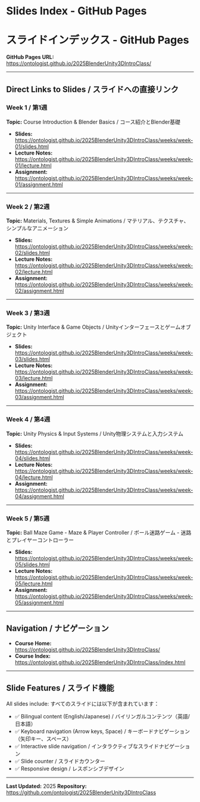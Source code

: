 # Slides Index - GitHub Pages
# スライドインデックス - GitHub Pages

**GitHub Pages URL:** https://ontologist.github.io/2025BlenderUnity3DIntroClass/

---

## Direct Links to Slides / スライドへの直接リンク

### Week 1 / 第1週
**Topic:** Course Introduction & Blender Basics / コース紹介とBlender基礎

- **Slides:** https://ontologist.github.io/2025BlenderUnity3DIntroClass/weeks/week-01/slides.html
- **Lecture Notes:** https://ontologist.github.io/2025BlenderUnity3DIntroClass/weeks/week-01/lecture.html
- **Assignment:** https://ontologist.github.io/2025BlenderUnity3DIntroClass/weeks/week-01/assignment.html

---

### Week 2 / 第2週
**Topic:** Materials, Textures & Simple Animations / マテリアル、テクスチャ、シンプルなアニメーション

- **Slides:** https://ontologist.github.io/2025BlenderUnity3DIntroClass/weeks/week-02/slides.html
- **Lecture Notes:** https://ontologist.github.io/2025BlenderUnity3DIntroClass/weeks/week-02/lecture.html
- **Assignment:** https://ontologist.github.io/2025BlenderUnity3DIntroClass/weeks/week-02/assignment.html

---

### Week 3 / 第3週
**Topic:** Unity Interface & Game Objects / Unityインターフェースとゲームオブジェクト

- **Slides:** https://ontologist.github.io/2025BlenderUnity3DIntroClass/weeks/week-03/slides.html
- **Lecture Notes:** https://ontologist.github.io/2025BlenderUnity3DIntroClass/weeks/week-03/lecture.html
- **Assignment:** https://ontologist.github.io/2025BlenderUnity3DIntroClass/weeks/week-03/assignment.html

---

### Week 4 / 第4週
**Topic:** Unity Physics & Input Systems / Unity物理システムと入力システム

- **Slides:** https://ontologist.github.io/2025BlenderUnity3DIntroClass/weeks/week-04/slides.html
- **Lecture Notes:** https://ontologist.github.io/2025BlenderUnity3DIntroClass/weeks/week-04/lecture.html
- **Assignment:** https://ontologist.github.io/2025BlenderUnity3DIntroClass/weeks/week-04/assignment.html

---

### Week 5 / 第5週
**Topic:** Ball Maze Game - Maze & Player Controller / ボール迷路ゲーム - 迷路とプレイヤーコントローラー

- **Slides:** https://ontologist.github.io/2025BlenderUnity3DIntroClass/weeks/week-05/slides.html
- **Lecture Notes:** https://ontologist.github.io/2025BlenderUnity3DIntroClass/weeks/week-05/lecture.html
- **Assignment:** https://ontologist.github.io/2025BlenderUnity3DIntroClass/weeks/week-05/assignment.html

---

## Navigation / ナビゲーション

- **Course Home:** https://ontologist.github.io/2025BlenderUnity3DIntroClass/
- **Course Index:** https://ontologist.github.io/2025BlenderUnity3DIntroClass/index.html

---

## Slide Features / スライド機能

All slides include:
すべてのスライドには以下が含まれています：

- ✅ Bilingual content (English/Japanese) / バイリンガルコンテンツ（英語/日本語）
- ✅ Keyboard navigation (Arrow keys, Space) / キーボードナビゲーション（矢印キー、スペース）
- ✅ Interactive slide navigation / インタラクティブなスライドナビゲーション
- ✅ Slide counter / スライドカウンター
- ✅ Responsive design / レスポンシブデザイン

---

**Last Updated:** 2025
**Repository:** https://github.com/ontologist/2025BlenderUnity3DIntroClass

